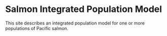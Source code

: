 # Salmon Integrated Population Model
This site describes an integrated population model for one or more populations of Pacific salmon.

